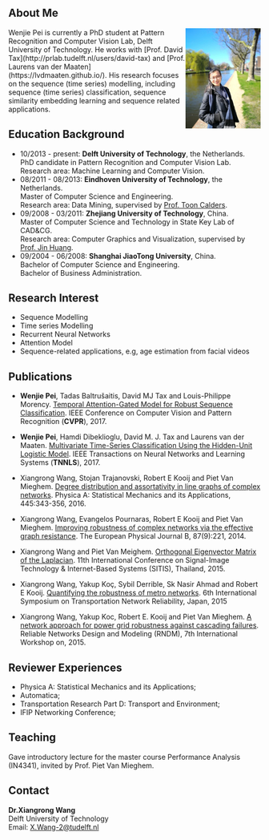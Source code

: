 ## About Me

<img align="right" width='150' src="xiangrong.jpeg">
Wenjie Pei is currently a PhD student at Pattern Recognition and Computer Vision Lab, Delft University of Technology. He works with [Prof. David Tax](http://prlab.tudelft.nl/users/david-tax) and [Prof. Laurens van der Maaten](https://lvdmaaten.github.io/). His research focuses on the sequence (time series) modelling, including sequence (time series) classification, sequence similarity embedding learning and sequence related applications. 

## Education Background
* 10/2013 - present: __Delft University of Technology__, the Netherlands.  
  PhD candidate in Pattern Recognition and Computer Vision Lab.  
  Research area: Machine Learning and Computer Vision.
* 08/2011 - 08/2013: __Eindhoven University of Technology__, the Netherlands.  
  Master of Computer Science and Engineering.  
  Research area: Data Mining, supervised by [Prof. Toon Calders](http://cs.ulb.ac.be/members/tcalders/doku.php).
* 09/2008 - 03/2011: __Zhejiang University of Technology__, China.  
  Master of Computer Science and Technology in State Key Lab of CAD&CG.  
  Research area: Computer Graphics and Visualization, supervised by [Prof. Jin Huang](http://www.cad.zju.edu.cn/home/hj/index.xml).
* 09/2004 - 06/2008: __Shanghai JiaoTong University__, China.  
  Bachelor of Computer Science and Engineering.  
 Bachelor of Business Administration.

## Research Interest
- Sequence Modelling
- Time series Modelling
- Recurrent Neural Networks
- Attention Model
- Sequence-related applications, e.g, age estimation from facial videos

## Publications 

- __Wenjie Pei__, Tadas Baltrušaitis, David MJ Tax and Louis-Philippe Morency. [Temporal Attention-Gated Model for Robust Sequence Classification](https://arxiv.org/pdf/1612.00385.pdf). IEEE Conference on Computer Vision and Pattern Recognition (__CVPR__), 2017.
- __Wenjie Pei__, Hamdi Dibeklioglu, David M. J. Tax and Laurens van der Maaten. [Multivariate Time-Series Classification Using the Hidden-Unit Logistic Model](http://ieeexplore.ieee.org/abstract/document/7835652/). IEEE Transactions on Neural Networks and Learning Systems (__TNNLS__), 2017. 
- Xiangrong Wang, Stojan Trajanovski, Robert E Kooij and Piet Van Mieghem. [Degree distribution and assortativity in line graphs of complex networks](https://www.nas.ewi.tudelft.nl/people/Piet/papers/PhysicaA2015_line_graph_degree_assortativity.pdf). Physica A: Statistical Mechanics and its Applications, 445:343-356, 2016.
- Xiangrong Wang, Evangelos Pournaras, Robert E Kooij and Piet Van Mieghem. [Improving robustness of complex networks via the effective graph resistance](https://link.springer.com/article/10.1140/epjb/e2014-50276-0). The European Physical Journal B, 87(9):221, 2014. 

- Xiangrong Wang and Piet Van Meighem. [Orthogonal Eigenvector Matrix of the Laplacian](https://www.researchgate.net/profile/Xiangrong_Wang2/publication/287201773_Orthogonal_Eigenvector_Matrix_of_the_Laplacian/links/5672d5d708aedbbb3f9f6dc5.pdf). 11th International Conference on Signal-Image Technology & Internet-Based Systems (SITIS), Thailand, 2015.
- Xiangrong Wang, Yakup Koç, Sybil Derrible, Sk Nasir Ahmad and Robert E Kooij. [Quantifying the robustness of metro networks](https://arxiv.org/pdf/1505.06664.pdf). 6th International Symposium on Transportation Network Reliability, Japan, 2015
- Xiangrong Wang, Yakup Koc, Robert E. Kooij and Piet Van Mieghem. [A network approach for power grid robustness against cascading failures](http://ieeexplore.ieee.org/abstract/document/7325231/). Reliable Networks Design and Modeling (RNDM), 7th International Workshop on, 2015.

## Reviewer Experiences
- Physica A: Statistical Mechanics and its Applications;  
- Automatica;  
- Transportation Research Part D: Transport and Environment;  
- IFIP Networking Conference;  

## Teaching
Gave introductory lecture for the master course Performance Analysis (IN4341), invited by Prof. Piet Van Mieghem.

## Contact
**Dr.Xiangrong Wang**  
Delft University of Technology  
Email: X.Wang-2@tudelft.nl
